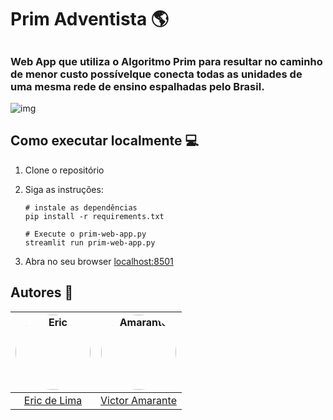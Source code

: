 # Prim Adventista 🌎

##

### Web App que utiliza o Algoritmo Prim para resultar no caminho de menor custo possívelque conecta todas as unidades de uma mesma rede de ensino espalhadas pelo Brasil.

![img](https://img.shields.io/badge/Visualiza%C3%A7%C3%A3o-visualizacao?style=social&logo=streamlit&link=https%3A%2F%2Fprim-algoritmo-ufpe.streamlit.app%2F)

## Como executar localmente 💻

1. Clone o repositório
2. Siga as instruções:

    ```
    # instale as dependências
    pip install -r requirements.txt

    # Execute o prim-web-app.py
    streamlit run prim-web-app.py
    ```
3. Abra no seu browser [localhost:8501](http://localhost:8501)

## Autores 👥

| <a href="https://github.com/ericxlima"><img style="border-radius: 50%;" src="https://avatars.githubusercontent.com/u/58092119?v=4" width="120px;" alt="Eric"/></a> | <a href="https://github.com/Victor-Amarante/"><img style="border-radius: 50%;" src="https://avatars.githubusercontent.com/u/102763898?v=4" width="120px;" alt="Amarante"/></a> |
| :----: | :----: |
| [Eric de Lima](https://github.com/ericxlima) | [Victor Amarante](https://github.com/Victor-Amarante/) |